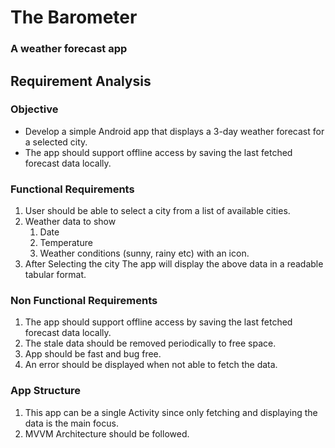# The Barometer 
### A weather forecast app

## Requirement Analysis
### Objective
- Develop a simple Android app that displays a 3-day weather forecast for a selected city.
- The app should support offline access by saving the last fetched forecast data locally. 
### Functional Requirements
1. User should be able to select a city from a list of available cities.
2. Weather data to show 
   1. Date
   2. Temperature
   3. Weather conditions (sunny, rainy etc) with an icon.
3. After Selecting the city The app will display the above data in a readable tabular format.

### Non Functional Requirements
1. The app should support offline access by saving the last fetched forecast data locally.
2. The stale data should be removed periodically to free space.
3. App should be fast and bug free.
4. An error should be displayed when not able to fetch the data.

### App Structure
1. This app can be a single Activity since only fetching and displaying the data is the main focus.
2. MVVM Architecture should be followed.